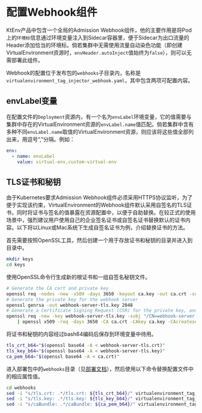 # 配置Webhook组件

KtEnv产品中包含一个全局的Admission Webhook组件，他的主要作用是将Pod上的`环境标`信息通过环境变量注入到Sidecar容器里，便于Sidecar为出口流量的Header添加恰当的环境标。倘若集群中无需使用流量自动染色功能（即创建VirtualEnvironment资源时，`envHeader.autoInject`值始终为`false`），则可以无需部署此组件。

Webhook的配置位于发布包的`webhooks`子目录内，名称是`virtualenvironment_tag_injector_webhook.yaml`，其中包含两项可配置内容。

## envLabel变量

在配置文件的`Deployment`资源内，有一个名为`envLabel`环境变量，它的值需要与集群中存在的VirtualEnvironment资源的`envLabel.name`值匹配。倘若集群中含有多种不同`envLabel.name`取值的VirtualEnvironment资源，则应该将这些值全部列出来，用逗号“,”分隔。例如：

```yaml
env:
  - name: envLabel
    value: virtual-env,custom-virtual-env
```

## TLS证书和秘钥

由于Kubernetes要求Admission Webhook组件必须采用HTTPS协议监听，为了便于实现该约束，VirtualEnvironment的Webhook组件默认采用自签名的TLS证书，同时将证书与签名的值暴露在资源配置中，以便于自助替换。在较正式的使用场景中，强烈建议用户使用自己的企业签名证书或自签名证书替换默认的证书内容。以下将以Linux或Mac系统下生成自签名证书为例，介绍替换证书的方法。

首先需要按照OpenSSL工具，然后创建一个用于存放证书和秘钥的目录并进入到目录中。

```bash
mkdir keys
cd keys
```

使用OpenSSL命令行生成新的根证书和一组自签名秘钥文件。

```bash
# Generate the CA cert and private key
openssl req -nodes -new -x509 -days 3650 -keyout ca.key -out ca.crt -subj "/CN=Virtual Environment Admission Controller Webhook CA"
# Generate the private key for the webhook server
openssl genrsa -out webhook-server-tls.key 2048
# Generate a Certificate Signing Request (CSR) for the private key, and sign it with the private key of the CA.
openssl req -new -key webhook-server-tls.key -subj "/CN=webhook-server.kt-virtual-environment.svc" \
    | openssl x509 -req -days 3650 -CA ca.crt -CAkey ca.key -CAcreateserial -out webhook-server-tls.crt
```

将证书和秘钥的内容经过bash64编码后保存到环境变量中待用。

```bash
tls_crt_b64="$(openssl base64 -A < webhook-server-tls.crt)"
tls_key_b64="$(openssl base64 -A < webhook-server-tls.key)"
ca_pem_b64="$(openssl base64 -A < ca.crt)"
```

进入部署包中的`webhooks`目录（见[部署文档](zh-cn/doc/deployment.md)），然后使用以下命令替换配置文件中的相应属性值。

```bash
cd webhooks
sed -i "s/tls.crt: .*/tls.crt: ${tls_crt_b64}/" virtualenvironment_tag_injector_webhook.yaml
sed -i "s/tls.key: .*/tls.key: ${tls_key_b64}/" virtualenvironment_tag_injector_webhook.yaml
sed -i "s/caBundle: .*/caBundle: ${ca_pem_b64}/" virtualenvironment_tag_injector_webhook.yaml
```
